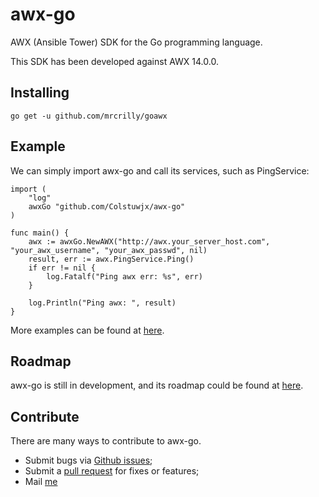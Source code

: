 # awx-go

AWX (Ansible Tower) SDK for the Go programming language.

This SDK has been developed against AWX 14.0.0.

## Installing

```
go get -u github.com/mrcrilly/goawx
```

## Example

We can simply import awx-go and call its services, such as PingService:

```
import (
    "log"
    awxGo "github.com/Colstuwjx/awx-go"
)

func main() {
    awx := awxGo.NewAWX("http://awx.your_server_host.com", "your_awx_username", "your_awx_passwd", nil)
    result, err := awx.PingService.Ping()
    if err != nil {
        log.Fatalf("Ping awx err: %s", err)
    }

    log.Println("Ping awx: ", result)
}
```

More examples can be found at [here](https://github.com/Colstuwjx/awx-go/tree/master/examples).

## Roadmap

awx-go is still in development, and its roadmap could be found at [here](https://github.com/Colstuwjx/awx-go/blob/master/ROADMAP.md).

## Contribute

There are many ways to contribute to awx-go.

* Submit bugs via [Github issues](https://github.com/Colstuwjx/awx-go/issues);
* Submit a [pull request](https://github.com/Colstuwjx/awx-go/pulls) for fixes or features;
* Mail [me](mailto:wjx_colstu@hotmail.com)
